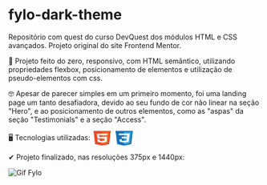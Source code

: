 # fylo-dark-theme
Repositório com quest do curso DevQuest dos módulos HTML e CSS avançados. Projeto original do site Frontend Mentor. 

📝 Projeto feito do zero, responsivo, com HTML semântico, utilizando propriedades flexbox, posicionamento de elementos e utilização de pseudo-elementos com css.

🤓 Apesar de parecer simples em um primeiro momento, foi uma landing page um tanto desafiadora, devido ao seu fundo de cor não linear na seção "Hero",
e ao posicionamento de outros elementos, como as "aspas" da seção "Testimonials" e a seção "Access".

🖥 Tecnologias utilizadas:
  <img align="center" alt="HTML" height="30" width="40" src="https://raw.githubusercontent.com/devicons/devicon/master/icons/html5/html5-original.svg">
  <img align="center" alt="CSS" height="30" width="40" src="https://raw.githubusercontent.com/devicons/devicon/master/icons/css3/css3-original.svg">
   
✔ Projeto finalizado, nas resoluções 375px e 1440px:

![Gif Fylo](https://user-images.githubusercontent.com/97855964/168123364-b063d9c2-1255-41a0-b529-3540147b208e.gif)
